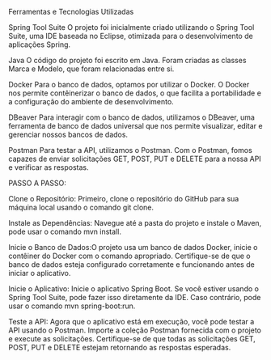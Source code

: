 Ferramentas e Tecnologias Utilizadas

Spring Tool Suite
O projeto foi inicialmente criado utilizando o Spring Tool Suite, uma IDE baseada no Eclipse, otimizada para o desenvolvimento de aplicações Spring.

Java
O código do projeto foi escrito em Java. Foram criadas as classes Marca e Modelo, que foram relacionadas entre si.

Docker
Para o banco de dados, optamos por utilizar o Docker. O Docker nos permite contêinerizar o banco de dados, o que facilita a portabilidade e a configuração do ambiente de desenvolvimento.

DBeaver
Para interagir com o banco de dados, utilizamos o DBeaver, uma ferramenta de banco de dados universal que nos permite visualizar, editar e gerenciar nossos bancos de dados.

Postman
Para testar a API, utilizamos o Postman. Com o Postman, fomos capazes de enviar solicitações GET, POST, PUT e DELETE para a nossa API e verificar as respostas.



PASSO A PASSO:

Clone o Repositório: Primeiro, clone o repositório do GitHub para sua máquina local usando o comando git clone.

Instale as Dependências: Navegue até a pasta do projeto e instale o Maven, pode usar o comando mvn install.

Inicie o Banco de Dados:O projeto usa um banco de dados Docker, inicie o contêiner do Docker com o comando apropriado. Certifique-se de que o banco de dados esteja configurado corretamente e funcionando antes de iniciar o aplicativo.

Inicie o Aplicativo: Inicie o aplicativo Spring Boot. Se você estiver usando o Spring Tool Suite, pode fazer isso diretamente da IDE. Caso contrário, pode usar o comando mvn spring-boot:run.

Teste a API: Agora que o aplicativo está em execução, você pode testar a API usando o Postman. Importe a coleção Postman fornecida com o projeto e execute as solicitações. Certifique-se de que todas as solicitações GET, POST, PUT e DELETE estejam retornando as respostas esperadas.
